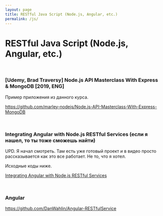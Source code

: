 ```yaml
---
layout: page
title: RESTful Java Script (Node.js, Angular, etc.)
permalink: /js/
---
```


# RESTful Java Script (Node.js, Angular, etc.)

<br/>

### [Udemy, Brad Traversy] Node.js API Masterclass With Express & MongoDB [2019, ENG]

Пример приложения из данного курса.

https://github.com/marley-nodejs/Node.js-API-Masterclass-With-Express-MongoDB


<br/>

### Integrating Angular with Node.js RESTful Services (если я нашел, то ты тоже сможешь найти)

UPD. Я начал смотреть. Там есть уже готовый проект и в видео просто рассказывается как это все работает. Не то, что я хотел.

Исходные коды ниже.

<a href="https://bitbucket.org/marley-nodejs/restful-angular-nodejs-mongodb" rel="nofollow" target="_blank">Integrating Angular with Node.js RESTful Services</a>

<br/>

### Angular

https://github.com/DanWahlin/Angular-RESTfulService
